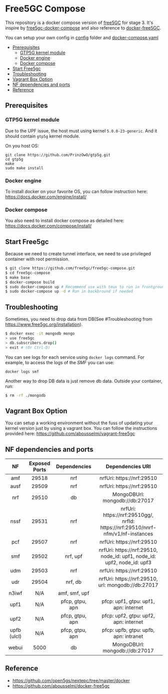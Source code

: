 # Free5GC Compose

This repository is a docker compose version of [free5GC](https://github.com/free5gc/free5gc) for stage 3. It's inspire by [free5gc-docker-compose](https://github.com/calee0219/free5gc-docker-compose) and also reference to [docker-free5GC](https://github.com/abousselmi/docker-free5gc).

You can setup your own config in [config](./config) folder and [docker-compose.yaml](docker-compose.yaml)

<!-- START doctoc generated TOC please keep comment here to allow auto update -->
<!-- DON'T EDIT THIS SECTION, INSTEAD RE-RUN doctoc TO UPDATE -->


- [Prerequisites](#prerequisites)
  - [GTP5G kernel module](#gtp5g-kernel-module)
  - [Docker engine](#docker-engine)
  - [Docker compose](#docker-compose)
- [Start Free5gc](#start-free5gc)
- [Troubleshooting](#troubleshooting)
- [Vagrant Box Option](#vagrant-box-option)
- [NF dependencies and ports](#nf-dependencies-and-ports)
- [Reference](#reference)

<!-- END doctoc generated TOC please keep comment here to allow auto update -->

## Prerequisites

### GTP5G kernel module

Due to the UPF issue, the host must using kernel `5.0.0-23-generic`. And it should contain `gtp5g` kernel module.

On you host OS:
```
git clone https://github.com/PrinzOwO/gtp5g.git
cd gtp5g
make
sudo make install
```

### Docker engine

To install docker on your favorite OS, you can follow instruction here: https://docs.docker.com/engine/install/

### Docker compose

You also need to install docker compose as detailed here: https://docs.docker.com/compose/install/

## Start Free5gc

Because we need to create tunnel interface, we need to use privileged container with root permission.

```bash
$ git clone https://github.com/free5gc/free5gc-compose.git
$ cd free5gc-compose
$ make base
$ docker-compose build
$ sudo docker-compose up # Recommend use with tmux to run in frontground
$ sudo docker-compose up -d # Run in backbround if needed
```

## Troubleshooting

Sometimes, you need to drop data from DB(See #Troubleshooting from https://www.free5gc.org/installation).

```bash
$ docker exec -it mongodb mongo
> use free5gc
> db.subscribers.drop()
> exit # (Or Ctrl-D)
```

You can see logs for each service using `docker logs` command. For example, to access the logs of the *SMF* you can use:

```console
docker logs smf
```

Another way to drop DB data is just remove db data. Outside your container, run:
```bash
$ rm -rf ./mongodb
```

## Vagrant Box Option

You can setup a working environment without the fuss of updating your kernel version just by using a vagrant box. You can follow the instructions provided here: https://github.com/abousselmi/vagrant-free5gc


## NF dependencies and ports

| NF | Exposed Ports | Dependencies | Dependencies URI |
|:-:|:-:|:-:|:-:|
| amf | 29518 | nrf | nrfUri: https://nrf:29510 |
| ausf | 29509 | nrf | nrfUri: https://nrf:29510 |
| nrf | 29510 | db | MongoDBUrl: mongodb://db:27017 |
| nssf | 29531 | nrf | nrfUri: https://nrf:29510gg/,<br/>nrfId: https://nrf:29510/nnrf-nfm/v1/nf-instances |
| pcf | 29507 | nrf | nrfUri: https://nrf:29510 |
| smf | 29502 | nrf, upf | nrfUri: https://nrf:29510,<br/>node_id: upf1, node_id: upf2, node_id: upf3 |
| udm | 29503 | nrf | nrfUri: https://nrf:29510 |
| udr | 29504 | nrf, db | nrfUri: https://nrf:29510,<br/>url: mongodb://db:27017 |
| n3iwf | N/A | amf, smf, upf |  |
| upf1 | N/A | pfcp, gtpu, apn | pfcp: upf1, gtpu: upf1, apn: internet |
| upf2 | N/A | pfcp, gtpu, apn | pfcp: upf2, gtpu: upf2, apn: internet |
| upfb (ulcl) | N/A | pfcp, gtpu, apn | pfcp: upfb, gtpu: upfb, apn: intranet |
| webui | 5000 | db | MongoDBUrl: mongodb://db:27017  |

## Reference
- https://github.com/open5gs/nextepc/tree/master/docker
- https://github.com/abousselmi/docker-free5gc
